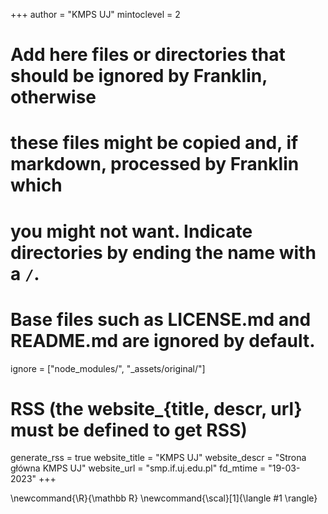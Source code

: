<!--
Add here global page variables to use throughout your website.
-->
+++
author = "KMPS UJ"
mintoclevel = 2

# Add here files or directories that should be ignored by Franklin, otherwise
# these files might be copied and, if markdown, processed by Franklin which
# you might not want. Indicate directories by ending the name with a `/`.
# Base files such as LICENSE.md and README.md are ignored by default.
ignore = ["node_modules/", "_assets/original/"]

# RSS (the website_{title, descr, url} must be defined to get RSS)
generate_rss = true
website_title = "KMPS UJ"
website_descr = "Strona główna KMPS UJ"
website_url   = "smp.if.uj.edu.pl" 
fd_mtime = "19-03-2023"
+++

<!--
Add here global latex commands to use throughout your pages.
-->
\newcommand{\R}{\mathbb R}
\newcommand{\scal}[1]{\langle #1 \rangle}
